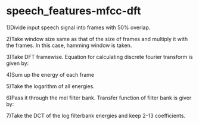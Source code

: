 # speech_features-mfcc-dft

1)Divide input speech signal into frames with 50% overlap.

2)Take window size same as that of the size of frames and multiply it with the frames. In this case, hamming window is taken.

3)Take DFT  framewise. Equation for calculating discrete fourier transform is given by:

4)Sum up the energy of each frame

5)Take the logarithm of all energies.

6)Pass it through the mel filter bank. Transfer function of filter bank is giver by:

7)Take the DCT of the log filterbank energies and keep 2-13 coefficients.

